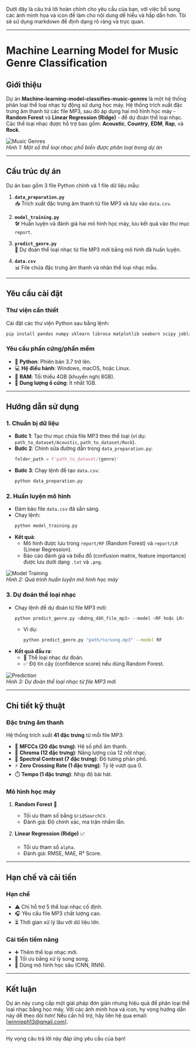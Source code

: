 Dưới đây là câu trả lời hoàn chỉnh cho yêu cầu của bạn, với việc bổ sung các ảnh minh họa và icon để làm cho nội dung dễ hiểu và hấp dẫn hơn. Tôi sẽ sử dụng markdown để định dạng rõ ràng và trực quan.

---

# Machine Learning Model for Music Genre Classification

## Giới thiệu
Dự án **Machine-learning-model-classifies-music-genres** là một hệ thống phân loại thể loại nhạc tự động sử dụng học máy. Hệ thống trích xuất đặc trưng âm thanh từ các file MP3, sau đó áp dụng hai mô hình học máy - **Random Forest** và **Linear Regression (Ridge)** - để dự đoán thể loại nhạc. Các thể loại nhạc được hỗ trợ bao gồm: **Acoustic**, **Country**, **EDM**, **Rap**, và **Rock**.

![Music Genres](https://images.pexels.com/photos/164660/pexels-photo-164660.jpeg?auto=compress&cs=tinysrgb&w=600)  
*Hình 1: Một số thể loại nhạc phổ biến được phân loại trong dự án*

---

## Cấu trúc dự án
Dự án bao gồm 3 file Python chính và 1 file dữ liệu mẫu:

1. **`data_preparation.py`**  
   📥 Trích xuất đặc trưng âm thanh từ file MP3 và lưu vào `data.csv`.

2. **`model_training.py`**  
   🛠️ Huấn luyện và đánh giá hai mô hình học máy, lưu kết quả vào thư mục `report`.

3. **`predict_genre.py`**  
   🔮 Dự đoán thể loại nhạc từ file MP3 mới bằng mô hình đã huấn luyện.

4. **`data.csv`**  
   📊 File chứa đặc trưng âm thanh và nhãn thể loại nhạc mẫu.

---

## Yêu cầu cài đặt
### Thư viện cần thiết
Cài đặt các thư viện Python sau bằng lệnh:
```bash
pip install pandas numpy sklearn librosa matplotlib seaborn scipy joblib argparse
```

### Yêu cầu phần cứng/phần mềm
- 🐍 **Python**: Phiên bản 3.7 trở lên.
- 💻 **Hệ điều hành**: Windows, macOS, hoặc Linux.
- 🧠 **RAM**: Tối thiểu 4GB (khuyến nghị 8GB).
- 💾 **Dung lượng ổ cứng**: Ít nhất 1GB.

---

## Hướng dẫn sử dụng

### 1. Chuẩn bị dữ liệu
- **Bước 1**: Tạo thư mục chứa file MP3 theo thể loại (ví dụ: `path_to_dataset/Acoustic`, `path_to_dataset/Rock`).
- **Bước 2**: Chỉnh sửa đường dẫn trong `data_preparation.py`:
  ```python
  folder_path = f'path_to_dataset/{genre}'
  ```
- **Bước 3**: Chạy lệnh để tạo `data.csv`:
  ```bash
  python data_preparation.py
  ```

### 2. Huấn luyện mô hình
- Đảm bảo file `data.csv` đã sẵn sàng.
- Chạy lệnh:
  ```bash
  python model_training.py
  ```
- **Kết quả**:  
  - Mô hình được lưu trong `report/RF` (Random Forest) và `report/LR` (Linear Regression).  
  - Báo cáo đánh giá và biểu đồ (confusion matrix, feature importance) được lưu dưới dạng `.txt` và `.png`.  

![Model Training](https://images.pexels.com/photos/270348/pexels-photo-270348.jpeg?auto=compress&cs=tinysrgb&w=600)  
*Hình 2: Quá trình huấn luyện mô hình học máy*

### 3. Dự đoán thể loại nhạc
- Chạy lệnh để dự đoán từ file MP3 mới:
  ```bash
  python predict_genre.py <đường_dẫn_file_mp3> --model <RF hoặc LR>
  ```
  - Ví dụ:
    ```bash
    python predict_genre.py "path/to/song.mp3" --model RF
    ```
- **Kết quả đầu ra**:  
  - 🎵 Thể loại nhạc dự đoán.  
  - ✅ Độ tin cậy (confidence score) nếu dùng Random Forest.

![Prediction](https://images.pexels.com/photos/159376/earphones-ipod-music-earbuds-159376.jpeg?auto=compress&cs=tinysrgb&w=600)  
*Hình 3: Dự đoán thể loại nhạc từ file MP3 mới*

---

## Chi tiết kỹ thuật

### Đặc trưng âm thanh
Hệ thống trích xuất **41 đặc trưng** từ mỗi file MP3:
- 🎤 **MFCCs (20 đặc trưng)**: Hệ số phổ âm thanh.
- 🎹 **Chroma (12 đặc trưng)**: Năng lượng của 12 nốt nhạc.
- 🌈 **Spectral Contrast (7 đặc trưng)**: Độ tương phản phổ.
- ⚡ **Zero Crossing Rate (1 đặc trưng)**: Tỷ lệ vượt qua 0.
- ⏱️ **Tempo (1 đặc trưng)**: Nhịp độ bài hát.

### Mô hình học máy
1. **Random Forest** 🌳  
   - Tối ưu tham số bằng `GridSearchCV`.  
   - Đánh giá: Độ chính xác, ma trận nhầm lẫn.

2. **Linear Regression (Ridge)** 📈  
   - Tối ưu tham số `alpha`.  
   - Đánh giá: RMSE, MAE, R² Score.

---

## Hạn chế và cải tiến
### Hạn chế
- ⚠️ Chỉ hỗ trợ 5 thể loại nhạc cố định.
- 🎧 Yêu cầu file MP3 chất lượng cao.
- ⏳ Thời gian xử lý lâu với dữ liệu lớn.

### Cải tiến tiềm năng
- ➕ Thêm thể loại nhạc mới.
- 🚀 Tối ưu bằng xử lý song song.
- 🧠 Dùng mô hình học sâu (CNN, RNN).

---

## Kết luận
Dự án này cung cấp một giải pháp đơn giản nhưng hiệu quả để phân loại thể loại nhạc bằng học máy. Với các ảnh minh họa và icon, hy vọng hướng dẫn này dễ theo dõi hơn! Nếu cần hỗ trợ, hãy liên hệ qua email: [winnieph13@gmail.com].

--- 

Hy vọng câu trả lời này đáp ứng yêu cầu của bạn!